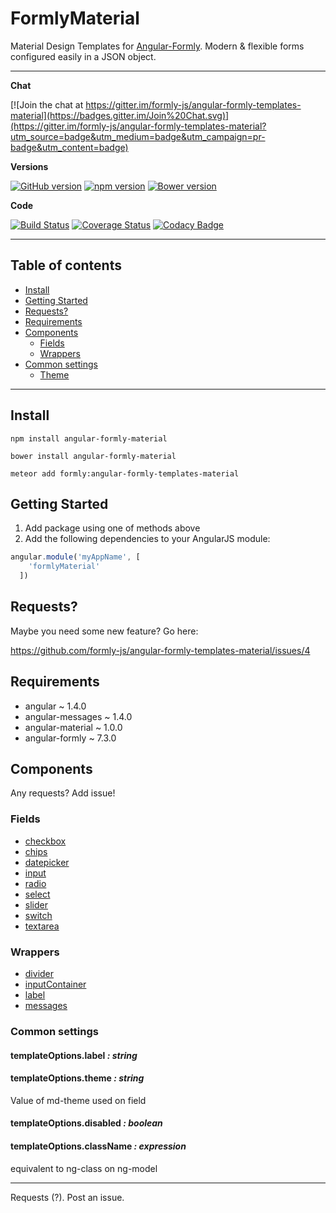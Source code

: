 # FormlyMaterial

Material Design Templates for [Angular-Formly](http://angular-formly.com). Modern & flexible forms configured easily in a JSON object.

---

**Chat**

[![Join the chat at https://gitter.im/formly-js/angular-formly-templates-material](https://badges.gitter.im/Join%20Chat.svg)](https://gitter.im/formly-js/angular-formly-templates-material?utm_source=badge&utm_medium=badge&utm_campaign=pr-badge&utm_content=badge)

**Versions**

[![GitHub version](https://badge.fury.io/gh/formly-js%2Fangular-formly-templates-material.svg)](https://badge.fury.io/gh/formly-js%2Fangular-formly-templates-material)
[![npm version](https://badge.fury.io/js/angular-formly-material.svg)](https://badge.fury.io/js/angular-formly-material)
[![Bower version](https://badge.fury.io/bo/angular-formly-material.svg)](https://badge.fury.io/bo/angular-formly-material)

**Code**

[![Build Status](https://travis-ci.org/formly-js/angular-formly-templates-material.svg)](https://travis-ci.org/formly-js/angular-formly-templates-material)
[![Coverage Status](https://coveralls.io/repos/formly-js/angular-formly-templates-material/badge.svg?branch=master&service=github)](https://coveralls.io/github/formly-js/angular-formly-templates-material?branch=master)
[![Codacy Badge](https://api.codacy.com/project/badge/grade/a2cd4c7c2d74467281e309a65be49e8f)](https://www.codacy.com/app/mys-sterowiec/angular-formly-templates-material)

---

## Table of contents

- [Install](#install)
- [Getting Started](#getting-started)
- [Requests?](#requests)
- [Requirements](#requirements)
- [Components](#components)
  - [Fields](#fields)
  - [Wrappers](#wrappers)
- [Common settings](#common-settings)
  - [Theme](#theme-string)

---  

## Install

```
npm install angular-formly-material
```

```
bower install angular-formly-material
```

```
meteor add formly:angular-formly-templates-material
```

## Getting Started

1.	Add package using one of methods above
2.	Add the following dependencies to your AngularJS module:

```javascript
angular.module('myAppName', [
    'formlyMaterial'
  ])
```

## Requests?

Maybe you need some new feature? Go here:

https://github.com/formly-js/angular-formly-templates-material/issues/4

## Requirements

-	angular ~ 1.4.0
-	angular-messages ~ 1.4.0
-	angular-material ~ 1.0.0
-	angular-formly ~ 7.3.0

## Components

Any requests? Add issue!

### Fields

-	[checkbox](docs/types/checkbox.md)
-	[chips](docs/types/chips.md)
-	[datepicker](docs/types/datepicker.md)
-	[input](docs/types/input.md)
-	[radio](docs/types/radio.md)
-	[select](docs/types/select.md)
-	[slider](docs/types/slider.md)
-	[switch](docs/types/switch.md)
-	[textarea](docs/types/textarea.md)

### Wrappers

-	[divider](docs/wrappers/divider.md)
-	[inputContainer](docs/wrappers/input-container.md)
-	[label](docs/wrappers/label.md)
-	[messages](docs/wrappers/messages.md)

### Common settings

#### templateOptions.label *: string*

#### templateOptions.theme *: string*

Value of md-theme used on field

#### templateOptions.disabled _: boolean_

#### templateOptions.className _: expression_

equivalent to ng-class on ng-model

---

Requests (?). Post an issue.
